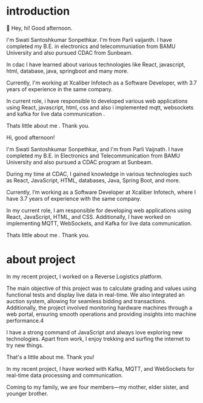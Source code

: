 

# introduction


👋 Hey, hi! Good afternoon.

I'm Swati Santoshkumar Sonpethkar. I'm from Parli vaijanth. I have completed my B.E. in electronics and telecommuniation from BAMU University and also pursued CDAC from Sunbeam.

In cdac I have learned about various technologies like React, javascript, html, database, java, springboot  and many more.

Currently, I'm working at Xcaliber Infotech as a Software Developer, with 3.7 years of experience in the same company.

In current role, i have responsible to developed various web applications using React, javascript, html, css and  also i implemented mqtt, websockets and kafka for live data communication . 

Thats little about me . Thank you.


Hi, good afternoon!

I'm Swati Santoshkumar Sonpethkar, and I'm from Parli Vaijnath. I have completed my B.E. in Electronics and Telecommunication from BAMU University and also pursued a CDAC program at Sunbeam.

During my time at CDAC, I gained knowledge in various technologies such as React, JavaScript, HTML, databases, Java, Spring Boot, and more.

Currently, I’m working as a Software Developer at Xcaliber Infotech, where I have 3.7 years of experience with the same company.

In my current role, I am responsible for developing web applications using React, JavaScript, HTML, and CSS. 
Additionally, I have worked on implementing MQTT, WebSockets, and Kafka for live data communication.

Thats little about me . Thank you.


# about project 

In my recent project, I worked on a Reverse Logistics platform.

The main objective of this project was to calculate grading and values using functional tests and display live data in real-time. We also integrated an auction system, allowing for seamless bidding and transactions. Additionally, the project involved monitoring hardware machines through a web portal, ensuring smooth operations and providing insights into machine performance.4









I have a strong command of JavaScript and always love exploring new technologies.
Apart from work, I enjoy trekking and surfing the internet to try new things.

<!-- Apart from my professional work, I love trekking and exploring new things on the internet. In fact, my interest in online platforms led me to open a seller account for my father's business, making us the first seller from my city on that platform. -->

That's a little about me. Thank you! 



In my recent project, I have worked with Kafka, MQTT, and WebSockets for real-time data processing and communication.

Coming to my family, we are four members—my mother, elder sister, and younger brother.
